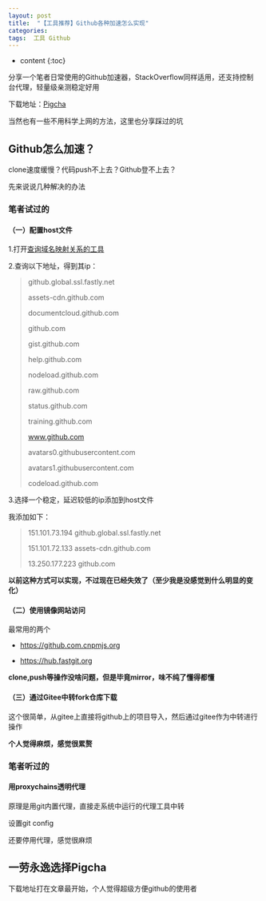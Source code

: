 ```yaml
---
layout: post
title:  "【工具推荐】Github各种加速怎么实现"
categories: 
tags:  工具 Github
---
```


* content
{:toc}

分享一个笔者日常使用的Github加速器，StackOverflow同样适用，还支持控制台代理，轻量级亲测稳定好用

下载地址：[Pigcha](https://github.com/pigpigchacha/PigchaVPN)

当然也有一些不用科学上网的方法，这里也分享踩过的坑

## Github怎么加速？

clone速度缓慢？代码push不上去？Github登不上去？

先来说说几种解决的办法

### 笔者试过的

#### （一）配置host文件

1.打开[查询域名映射关系的工具](http://tool.chinaz.com/dns)

2.查询以下地址，得到其ip：

> github.global.ssl.fastly.net
>
> assets-cdn.github.com
>
> documentcloud.github.com
>
> github.com
>
> gist.github.com
>
> help.github.com
>
> nodeload.github.com
>
> raw.github.com
>
> status.github.com
>
> training.github.com
>
> www.github.com
>
> avatars0.githubusercontent.com
>
> avatars1.githubusercontent.com
>
> codeload.github.com


3.选择一个稳定，延迟较低的ip添加到host文件

我添加如下：

> 151.101.73.194 github.global.ssl.fastly.net
> 
> 151.101.72.133 assets-cdn.github.com
> 
> 13.250.177.223 github.com


**以前这种方式可以实现，不过现在已经失效了（至少我是没感觉到什么明显的变化）**

#### （二）使用镜像网站访问

最常用的两个

* https://github.com.cnpmjs.org

* https://hub.fastgit.org

**clone,push等操作没啥问题，但是毕竟mirror，味不纯了懂得都懂**

#### （三）通过Gitee中转fork仓库下载

这个很简单，从gitee上直接将github上的项目导入，然后通过gitee作为中转进行操作

**个人觉得麻烦，感觉很累赘**



### 笔者听过的

#### 用proxychains透明代理

原理是用git内置代理，直接走系统中运行的代理工具中转

设置git config

还要停用代理，感觉很麻烦


## 一劳永逸选择Pigcha

下载地址打在文章最开始，个人觉得超级方便github的使用者
